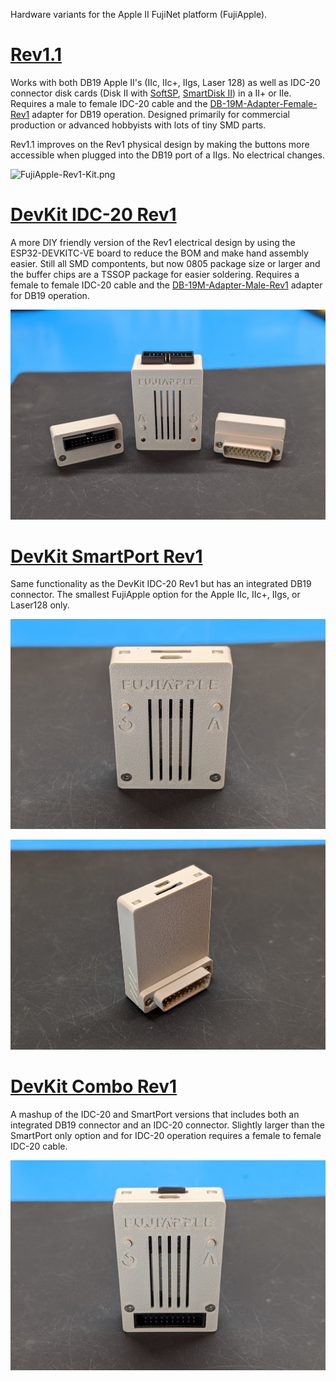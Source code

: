 Hardware variants for the Apple II FujiNet platform (FujiApple).

# [Rev1.1](FujiApple-Rev1.1/README.md)

Works with both DB19 Apple II's (IIc, IIc+, IIgs, Laser 128) as well as IDC-20 connector disk cards (Disk II with [SoftSP](https://ct6502.org/product/softsp/), [SmartDisk II](https://github.com/btb/SmartDiskII)) in a II+ or IIe. Requires a male to female IDC-20 cable and the [DB-19M-Adapter-Female-Rev1](DB-19M-Adapter-Female-Rev1/README.md) adapter for DB19 operation. Designed primarily for commercial production or advanced hobbyists with lots of tiny SMD parts.

Rev1.1 improves on the Rev1 physical design by making the buttons more accessible when plugged into the DB19 port of a IIgs.  No electrical changes.

![FujiApple-Rev1-Kit.png](FujiApple-Rev1.1/FujiApple-Rev1-Kit.png)

# [DevKit IDC-20 Rev1](FujiApple-DevKit-IDC-20-Rev1/README.md)

A more DIY friendly version of the Rev1 electrical design by using the ESP32-DEVKITC-VE board to reduce the BOM and make hand assembly easier.  Still all SMD compontents, but now 0805 package size or larger and the buffer chips are a TSSOP package for easier soldering.  Requires a female to female IDC-20 cable and the [DB-19M-Adapter-Male-Rev1](DB-19M-Adapter-Male-Rev1/README.md) adapter for DB19 operation.

![devkit-idc20](../docs/AppleII/devkit-idc20.jpg)

# [DevKit SmartPort Rev1](FujiApple-DevKit-SmartPort-Rev1/README.md)

Same functionality as the DevKit IDC-20 Rev1 but has an integrated DB19 connector. The smallest FujiApple option for the Apple IIc, IIc+, IIgs, or Laser128 only.

![devkit-idc20](../docs/AppleII/devkit-smartport.jpg)

![devkit-idc20-back](../docs/AppleII/devkit-smartport-back.jpg)

# [DevKit Combo Rev1](FujiApple-DevKit-Combo-Rev1/README.md)

A mashup of the IDC-20 and SmartPort versions that includes both an integrated DB19 connector and an IDC-20 connector. Slightly larger than the SmartPort only option and for IDC-20 operation requires a female to female IDC-20 cable.

![devkit-combo](../docs/AppleII/devkit-combo.jpg)